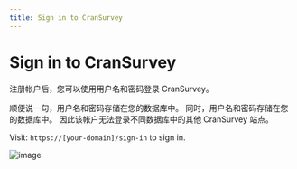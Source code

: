 ```yaml
---
title: Sign in to CranSurvey
---
```


# Sign in to CranSurvey

注册帐户后，您可以使用用户名和密码登录 CranSurvey。

顺便说一句，用户名和密码存储在您的数据库中。 同时，用户名和密码存储在您的数据库中。 因此该帐户无法登录不同数据库中的其他 CranSurvey 站点。

Visit: `https://[your-domain]/sign-in` to sign in.

![image](https://github.com/ocoke/csur-site/assets/71591824/7633247c-fdc1-48c4-8821-aefc7bbf739c)
